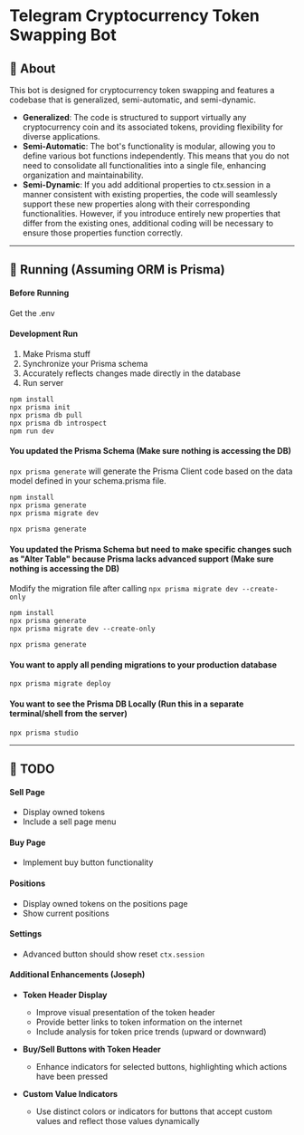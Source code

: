 # Telegram Cryptocurrency Token Swapping Bot

## :page_facing_up: About
This bot is designed for cryptocurrency token swapping and features a codebase that is generalized, semi-automatic, and semi-dynamic.

- **Generalized**: The code is structured to support virtually any cryptocurrency coin and its associated tokens, providing flexibility for diverse applications.
- **Semi-Automatic**: The bot's functionality is modular, allowing you to define various bot functions independently. This means that you do not need to consolidate all functionalities into a single file, enhancing organization and maintainability.
- **Semi-Dynamic**: If you add additional properties to ctx.session in a manner consistent with existing properties, the code will seamlessly support these new properties along with their corresponding functionalities. However, if you introduce entirely new properties that differ from the existing ones, additional coding will be necessary to ensure those properties function correctly.

---
## :rocket: Running (Assuming ORM is Prisma)

#### Before Running
Get the .env

#### Development Run
1. Make Prisma stuff 
2. Synchronize your Prisma schema 
3. Accurately reflects changes made directly in the database
4. Run server
```
npm install
npx prisma init
npx prisma db pull  
npx prisma db introspect 
npm run dev
```
#### You updated the Prisma Schema (Make sure nothing is accessing the DB)
`npx prisma generate` will generate the Prisma Client code based on the data model defined in your schema.prisma file.

```
npm install
npx prisma generate
npx prisma migrate dev

npx prisma generate 
``` 
#### You updated the Prisma Schema but need to make specific changes such as "Alter Table" because Prisma lacks advanced support (Make sure nothing is accessing the DB)
Modify the migration file after calling `npx prisma migrate dev --create-only`
```
npm install
npx prisma generate
npx prisma migrate dev --create-only

npx prisma generate  
```
#### You want to apply all pending migrations to your production database 
```
npx prisma migrate deploy
```
#### You want to see the Prisma DB Locally (Run this in a separate terminal/shell from the server)
```
npx prisma studio
```
---
## :hammer: TODO

#### Sell Page
- Display owned tokens
- Include a sell page menu

#### Buy Page
- Implement buy button functionality

#### Positions
- Display owned tokens on the positions page
- Show current positions

#### Settings
- Advanced button should show reset `ctx.session`


#### Additional Enhancements (Joseph)
- **Token Header Display**
  - Improve visual presentation of the token header
  - Provide better links to token information on the internet
  - Include analysis for token price trends (upward or downward)

- **Buy/Sell Buttons with Token Header**
  - Enhance indicators for selected buttons, highlighting which actions have been pressed

- **Custom Value Indicators**
  - Use distinct colors or indicators for buttons that accept custom values and reflect those values dynamically